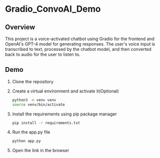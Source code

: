 # Gradio_ConvoAI_Demo

## Overview

This project is a voice-activated chatbot using Gradio for the frontend and OpenAI's GPT-4 model for generating responses. The user's voice input is transcribed to text, processed by the chatbot model, and then converted back to audio for the user to listen to.

## Demo

1. Clone the repository
2. Create a virtual environment and activate it(Optional)

    ```bash
    python3 -m venv venv
    source venv/bin/activate
    ```

3. Install the requirements using pip package manager

    ```bash
    pip install -r requirements.txt
    ```

4. Run the app.py file

    ```bash
    python app.py
    ```

5. Open the link in the browser

